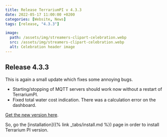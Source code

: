 ```yaml
---
title: Release TerrariumPI v 4.3.3
date: 2022-05-17 11:00:00 +0200
categories: [Website, News]
tags: [release, "4.3.3"]

image:
  path: /assets/img/streamers-clipart-celebration.webp
  src: /assets/img/streamers-clipart-celebration.webp
  alt: Celebration header image
---
```


## Release 4.3.3

This is again a small update which fixes some annoying bugs.

- Starting/stopping of MQTT servers should work now without a restart of TerrariumPI.
- Fixed total water cost indication. There was a calculation error on the dashboard.

[Get the new version here](https://github.com/theyosh/TerrariumPI/releases/tag/4.3.3).

So, go the [installation]({% link _tabs/install.md %}) page in order to install Terrarium PI version.
